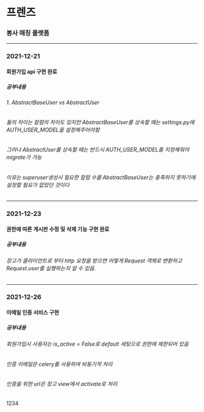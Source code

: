 # 프렌즈
### 봉사 매칭 플랫폼

<hr/>

### 2021-12-21
#### 회원가입 api 구현 완료
##### 공부내용
###### 1. AbstractBaseUser vs AbstractUser
###### 둘의 차이는 칼럼의 차이도 있지만 AbstractBaseUser를 상속할 때는 settings.py에 AUTH_USER_MODEL을 설정해주어야함
###### 그러나 AbstractUser를 상속할 때는 반드시 AUTH_USER_MODEL를 지정해줘야 migrate가 가능
###### 이유는 superuser생성시 필요한 칼럼 수를 AbstractBaseUser는 충족하지 못하기에 설정할 필요가 없었던 것이다

<hr/>

### 2021-12-23
#### 권한에 따른 게시판 수정 및 삭제 기능 구현 완료
##### 공부내용
###### 장고가 클라이언트로 부터 http 요청을 받으면 어떻게 Request 객체로 변환하고 Request.user를 실행하는지 알 수 있음.

<hr/>

### 2021-12-26
#### 이메일 인증 서비스 구현
##### 공부내용
###### 회원가입시 사용자는 is_active = False로 default 세팅으로 권한에 제한되어 있음
###### 인증 이메일은 celery를 사용하여 비동기적 처리
###### 인증을 위한 url은 장고 view에서 activate로 처리

1234
